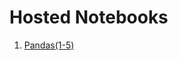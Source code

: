 # Hosted Notebooks

1. [Pandas(1-5)](https://nbviewer.jupyter.org/github/prakhar21/100-Days-of-ML/blob/master/day1/Pandas%281-5%29.ipynb)
